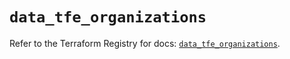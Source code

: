 # `data_tfe_organizations`

Refer to the Terraform Registry for docs: [`data_tfe_organizations`](https://registry.terraform.io/providers/hashicorp/tfe/0.65.2/docs/data-sources/organizations).
